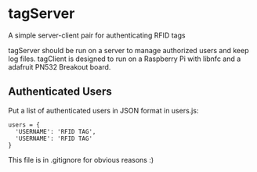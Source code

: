 # tagServer
A simple server-client pair for authenticating RFID tags

tagServer should be run on a server to manage authorized users and keep log files.
tagClient is designed to run on a Raspberry Pi with libnfc and a adafruit PN532 Breakout board.


## Authenticated Users

Put a list of authenticated users in JSON format in users.js:
```
users = { 
  'USERNAME': 'RFID TAG',
  'USERNAME': 'RFID TAG'
}
```

This file is in .gitignore for obvious reasons :)
